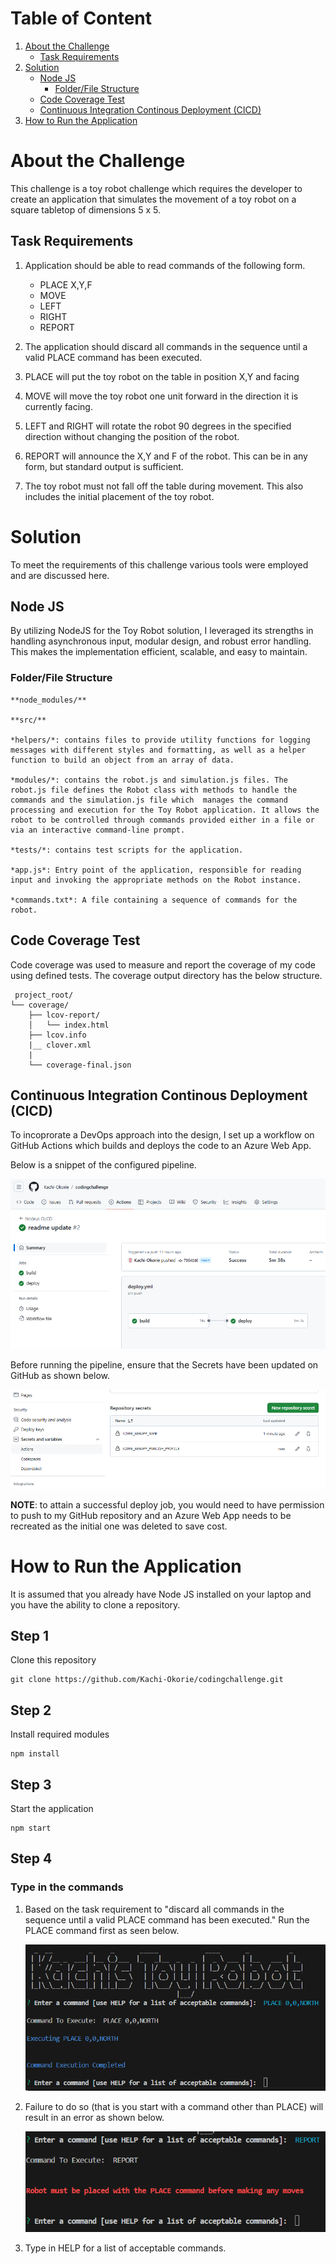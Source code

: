 # Table of Content
1. [About the Challenge](#About-the-Challenge)
    - [Task Requirements](##Task-Requirements)
2. [Solution](#Solution)
    - [Node JS](#node-js)
        - [Folder/File Structure](#folderfile-structure)
    - [Code Coverage Test](#code-coverage-test)
    - [Continuous Integration Continous Deployment (CICD)](#continuous-integration-continous-deployment-cicd)
3. [How to Run the Application](#how-to-run-the-application)

# About the Challenge


This challenge is a toy robot challenge which requires the developer to create an application that simulates the movement of a toy robot on a square tabletop  of dimensions 5 x 5.

## Task Requirements

1. Application should be able to read commands of the following form.
    - PLACE X,Y,F
    - MOVE
    - LEFT
    - RIGHT
    - REPORT

2. The application should discard all commands in the sequence until a valid PLACE command has been executed.
3. PLACE will put the toy robot on the table in position X,Y and facing
4. MOVE will move the toy robot one unit forward in the direction it is currently facing.
5. LEFT and RIGHT will rotate the robot 90 degrees in the specified direction without changing the position of the robot.
6. REPORT will announce the X,Y and F of the robot. This can be in any form, but standard output is sufficient.
7. The toy robot must not fall off the table during movement. This also includes the initial placement of the toy robot.

# Solution

To meet the requirements of this challenge various tools were employed and are discussed here.

## Node JS

By utilizing NodeJS for the Toy Robot solution, I leveraged its strengths in handling asynchronous input, modular design, and robust error handling. This makes the implementation efficient, scalable, and easy to maintain.

### Folder/File Structure

```
**node_modules/**

**src/**

*helpers/*: contains files to provide utility functions for logging messages with different styles and formatting, as well as a helper function to build an object from an array of data.

*modules/*: contains the robot.js and simulation.js files. The robot.js file defines the Robot class with methods to handle the commands and the simulation.js file which  manages the command processing and execution for the Toy Robot application. It allows the robot to be controlled through commands provided either in a file or via an interactive command-line prompt.

*tests/*: contains test scripts for the application.

*app.js*: Entry point of the application, responsible for reading input and invoking the appropriate methods on the Robot instance.

*commands.txt*: A file containing a sequence of commands for the robot.

```

## Code Coverage Test

Code coverage was used to measure and report the coverage of my code using defined tests.
The coverage output directory has the below structure.

```
 project_root/
└── coverage/
    ├── lcov-report/
    │   └── index.html
    ├── lcov.info
    |__ clover.xml
    |
    └── coverage-final.json
```

## Continuous Integration Continous Deployment (CICD)

To incoprorate a DevOps approach into the design, I set up a workflow on GitHub Actions which builds and deploys the code to an Azure Web App.

Below is a snippet of the configured pipeline.

![alt text](image.png)

Before running the pipeline, ensure that the Secrets have been updated on GitHub as shown below.

![alt text](image-3.png)

__NOTE__: to attain a successful deploy job, you would need to have permission to push to my GitHub repository and an Azure Web App needs to be recreated as the initial one was deleted to save cost.

# How to Run the Application

It is assumed that you already have Node JS installed on your laptop and you have the ability to clone a repository.

## Step 1

Clone this repository

```
git clone https://github.com/Kachi-Okorie/codingchallenge.git
```

## Step 2

Install required modules

```
npm install
```

## Step 3

Start the application

```
npm start
```

## Step 4

### Type in the commands

1. Based on the task requirement to "discard all commands in the sequence until a valid PLACE command has been executed." Run the PLACE command first as seen below.

    ![alt text](image-1.png)

2. Failure to do so (that is you start with a command other than PLACE) will result in an error as shown below.

    ![alt text](image-2.png)

3. Type in HELP for a list of acceptable commands.